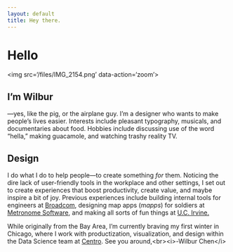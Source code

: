 ```yaml
---
layout: default
title: Hey there.
---
```


# Hello

\<img src=‘/files/IMG_2154.png’ data-action=‘zoom’\>

## I’m Wilbur
—yes, like the pig, or the airplane guy. I’m a designer who wants to make people’s lives easier. Interests include pleasant typography, musicals, and documentaries about food. Hobbies include discussing use of the word “hella,” making guacamole, and watching trashy reality TV.

## Design
I do what I do to help people—to create something *for* them. Noticing the dire lack of user-friendly tools in the workplace and other settings, I set out to create experiences that boost productivity, create value, and maybe inspire a bit of joy. Previous experiences include building internal tools for engineers at [Broadcom][1], designing map apps (m*apps*)  for soldiers at [Metronome Software][2], and making all sorts of fun things at [U.C. Irvine.][3]

While originally from the Bay Area, I’m currently braving my first winter in Chicago, where I work with productization, visualization, and design within the Data Science team at [Centro][4].
See you around,\<br\>\<i\>-Wilbur Chen\</i\>

[1]:	http:/broadcom.com
[2]:	http://metronome-software.com
[3]:	http://uci.edu
[4]:	http://centro.net